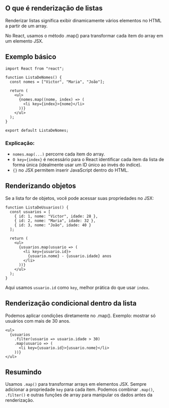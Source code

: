 ## O que é renderização de listas
Renderizar listas significa exibir dinamicamente vários elementos no HTML a partir de um array.

No React, usamos o método .map() para transformar cada item do array em um elemento JSX.

## Exemplo básico
```
import React from "react";

function ListaDeNomes() {
  const nomes = ["Victor", "Maria", "João"];

  return (
    <ul>
      {nomes.map((nome, index) => (
        <li key={index}>{nome}</li>
      ))}
    </ul>
  );
}

export default ListaDeNomes;
```
### Explicação:
- ``nomes.map(...)`` percorre cada item do array.
- ``O key={index}`` é necessário para o React identificar cada item da lista de forma única (idealmente usar um ID único ao invés do índice).
- ``{}`` no JSX permitem inserir JavaScript dentro do HTML.

## Renderizando objetos
Se a lista for de objetos, você pode acessar suas propriedades no JSX:
```
function ListaDeUsuarios() {
  const usuarios = [
    { id: 1, nome: "Victor", idade: 28 },
    { id: 2, nome: "Maria", idade: 32 },
    { id: 3, nome: "João", idade: 40 }
  ];

  return (
    <ul>
      {usuarios.map(usuario => (
        <li key={usuario.id}>
          {usuario.nome} - {usuario.idade} anos
        </li>
      ))}
    </ul>
  );
}
```
Aqui usamos ``usuario.id`` como ``key``, melhor prática do que usar ``index``.

## Renderização condicional dentro da lista
Podemos aplicar condições diretamente no .map(). Exemplo: mostrar só usuários com mais de 30 anos.
```
<ul>
  {usuarios
    .filter(usuario => usuario.idade > 30)
    .map(usuario => (
      <li key={usuario.id}>{usuario.nome}</li>
    ))}
</ul>
```

## Resumindo
Usamos ``.map()`` para transformar arrays em elementos JSX.
Sempre adicionar a propriedade ``key`` para cada item.
Podemos combinar ``.map()``, ``.filter()`` e outras funções de array para manipular os dados antes da renderização.